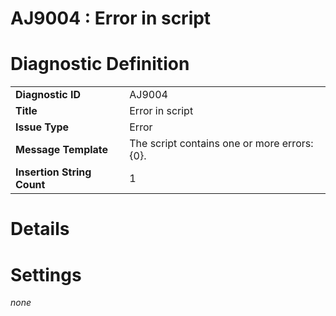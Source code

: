 # AJ9004 : Error in script

<style>
    .header{
        font-weight: bold;
        text-align: left;
    }
</style>

# Diagnostic Definition

<table>
  <tr>
    <td class="header">Diagnostic ID</td>
    <td>AJ9004</td>
  </tr>
  <tr>
    <td class="header">Title</td>
    <td>Error in script</td>
  </tr>
  <tr>
    <td class="header">Issue Type</td>
    <td>Error</td>
  </tr>
  <tr>
    <td class="header">Message Template</td>
    <td>The script contains one or more errors: {0}.</td>
  </tr>
  <tr>
    <td class="header">Insertion String Count</td>
    <td>1</td>
  </tr>
</table>

# Details



# Settings

*none*


